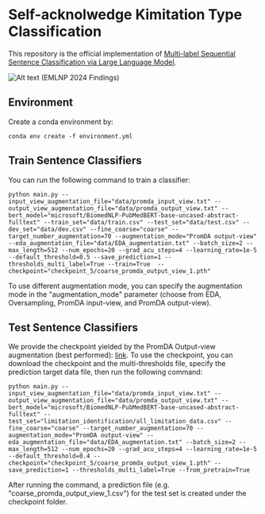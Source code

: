 # Self-acknolwedge Kimitation Type Classification
This repository is the official implementation of [Multi-label Sequential Sentence Classification via Large Language Model](https://www.sciencedirect.com/science/article/pii/S1532046424000467).

![Alt text](graphical_abstract.png) (EMLNP 2024 Findings)


## Environment

Create a conda environment by: 
```
conda env create -f environment.yml
```
## Train Sentence Classifiers

You can run the following command to train a classifier: 

```
python main.py --input_view_augmentation_file="data/promda_input_view.txt" --output_view_augmentation_file="data/promda_output_view.txt" --bert_model="microsoft/BiomedNLP-PubMedBERT-base-uncased-abstract-fulltext" --train_set="data/train.csv" --test_set="data/test.csv" --dev_set="data/dev.csv" --fine_coarse="coarse" --target_number_augmentation=70 --augmentation_mode="PromDA output-view" --eda_augmentation_file="data/EDA_augmentation.txt" --batch_size=2 --max_length=512 --num_epochs=20 --grad_acu_steps=4 --learning_rate=1e-5 --default_threshold=0.5 --save_prediction=1 --thresholds_multi_label=True --train=True  --checkpoint="checkpoint_5/coarse_promda_output_view_1.pth" 
```

To use different augmentation mode, you can specify the augmentation mode in the "augmentation_mode" parameter (choose from EDA, Oversampling, PromDA input-view, and PromDA output-view).

## Test Sentence Classifiers

We provide the checkpoint yielded by the PromDA Output-view augmentation (best performed): [link](https://drive.google.com/drive/folders/1Rv4yhB76HLGeezWH4RUdxNcNipwRn-0k?usp=sharing). To use the checkpoint, you can download the checkpoint and the multi-thresholds file, specify the prediction target data file, then run the following command:

```
python main.py --input_view_augmentation_file="data/promda_input_view.txt" --output_view_augmentation_file="data/promda_output_view.txt" --bert_model="microsoft/BiomedNLP-PubMedBERT-base-uncased-abstract-fulltext" --test_set="limitation_identification/all_limitation_data.csv" --fine_coarse="coarse" --target_number_augmentation=70 --augmentation_mode="PromDA output-view" --eda_augmentation_file="data/EDA_augmentation.txt" --batch_size=2 --max_length=512 --num_epochs=20 --grad_acu_steps=4 --learning_rate=1e-5 --default_threshold=0.4 --checkpoint="checkpoint_5/coarse_promda_output_view_1.pth" --save_prediction=1 --thresholds_multi_label=True --from_pretrain=True
```

After running the command, a prediction file (e.g. "coarse_promda_output_view_1.csv") for the test set is created under the checkpoint folder. 
